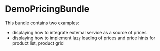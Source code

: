 # DemoPricingBundle

This bundle contains two examples:
- displaying how to integrate external service as a source of prices
- displaying how to implement lazy loading of prices and price hints for product list, product grid
